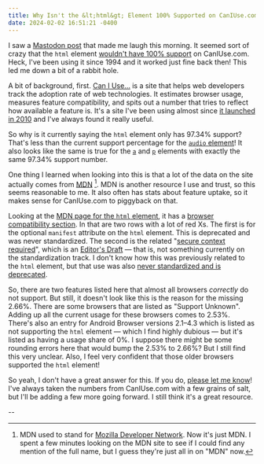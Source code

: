 ```yaml
---
title: Why Isn't the &lt;html&gt; Element 100% Supported on CanIUse.com?
date: 2024-02-02 16:51:21 -0400
---
```


I saw a [Mastodon post](https://mastodon.gamedev.place/@Ronflaix/111862153259345050) that made me laugh this morning. It seemed sort of crazy that the `html` element [wouldn't have 100% support](https://caniuse.com/mdn-html_elements_html) on CanIUse.com. Heck, I've been using it since 1994 and it worked just fine back then! This led me down a bit of a rabbit hole.

A bit of background, first. [Can I Use…](https://caniuse.com) is a site that helps web developers track the adoption rate of web technologies. It estimates browser usage, measures feature compatibility, and spits out a number that tries to reflect how available a feature is. It's a site I've been using almost since [it launched in 2010](https://web.archive.org/web/20100430032738/http://caniuse.com/) and I've always found it really useful.

So why is it currently saying the `html` element only has 97.34% support? That's less than the current support percentage for the [`audio` element](https://caniuse.com/audio)! It also looks like the same is true for the [`a`](https://caniuse.com/mdn-html_elements_a) and [`p`](https://caniuse.com/mdn-html_elements_p) elements with exactly the same 97.34% support number.

One thing I learned when looking into this is that a lot of the data on the site actually comes from [MDN](https://developer.mozilla.org/en-US/) [^1]. MDN is another resource I use and trust, so this seems reasonable to me. It also often has stats about feature uptake, so it makes sense for CanIUse.com to piggyback on that.

Looking at the [MDN page for the `html` element](https://developer.mozilla.org/en-US/docs/Web/HTML/Element/html), it has a [browser compatibility section](https://developer.mozilla.org/en-US/docs/Web/HTML/Element/html#browser_compatibility). In that are two rows with a lot of red Xs. The first is for the optional `manifest` attribute on the `html` element. This is deprecated and was never standardized. The second is the related "[secure context required](https://w3c.github.io/webappsec-secure-contexts/)", which is an [Editor's Draft](https://www.w3.org/standards/types/#x2-3-editor-s-draft) — that is, not something currently on the standardization track. I don't know how this was previously related to the `html` element, but that use was also [never standardized and is deprecated](https://caniuse.com/mdn-html_elements_html_manifest_secure_context_required).

So, there are two features listed here that almost all browsers *correctly* do not support. But still, it doesn't look like this is the reason for the missing 2.66%. There are some browsers that are listed as "Support Unknown". Adding up all the current usage for these browsers comes to 2.53%. There's also an entry for Android Browser versions 2.1–4.3 which is listed as not supporting the `html` element — which I find highly dubious — but it's listed as having a usage share of 0%. I suppose there might be some rounding errors here that would bump the 2.53% to 2.66%? But I still find this very unclear. Also, I feel very confident that those older browsers supported the `html` element!

So yeah, I don't have a great answer for this. If you do, [please let me know](https://mastodon.social/@gavinanderegg)! I've always taken the numbers from CanIUse.com with a few grains of salt, but I'll be adding a few more going forward. I still think it's a great resource.

--

[^1]: MDN used to stand for [Mozilla Developer Network](https://en.wikipedia.org/wiki/MDN_Web_Docs). Now it's just MDN. I spent a few minutes looking on the MDN site to see if I could find any mention of the full name, but I guess they're just all in on "MDN" now.

